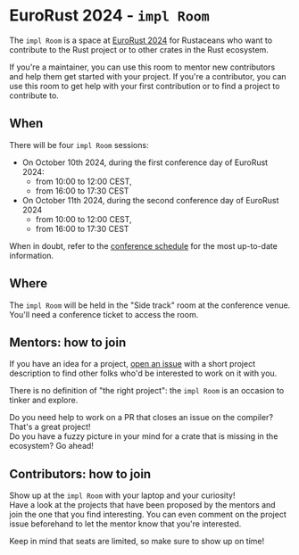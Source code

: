 # EuroRust 2024 - `impl Room`

The `impl Room` is a space at [EuroRust 2024](https://eurorust.eu/) for Rustaceans who want to contribute to the 
Rust project or to other crates in the Rust ecosystem.  

If you're a maintainer, you can use this room to mentor new contributors and help them get started with your project.
If you're a contributor, you can use this room to get help with your first contribution or to find a project to contribute to.

## When

There will be four `impl Room` sessions:

- On October 10th 2024, during the first conference day of EuroRust 2024:
    - from 10:00 to 12:00 CEST,
    - from 16:00 to 17:30 CEST 
- On October 11th 2024, during the second conference day of EuroRust 2024
    - from 10:00 to 12:00 CEST,
    - from 16:00 to 17:30 CEST

When in doubt, refer to the [conference schedule](https://eurorust.eu/#schedule) for the most up-to-date information.

## Where

The `impl Room` will be held in the "Side track" room at the conference venue.  
You'll need a conference ticket to access the room.

## Mentors: how to join 

If you have an idea for a project, [open an issue](https://github.com/mainmatter/eurorust-2024-impl-Room/issues/new?assignees=&labels=project%2C+open&template=project-proposal.md&title=%5BProject+proposal%5D+%3CName+of+the+project%3E) 
with a short project description to find other folks who'd be interested to work on it with you.  

There is no definition of "the right project": the `impl Room` is an occasion to tinker and explore.

Do you need help to work on a PR that closes an issue on the compiler? That's a great project!  
Do you have a fuzzy picture in your mind for a crate that is missing in the ecosystem? Go ahead!

## Contributors: how to join 

Show up at the `impl Room` with your laptop and your curiosity!  
Have a look at the projects that have been proposed by the mentors and join the one that you find interesting.
You can even comment on the project issue beforehand to let the mentor know that you're interested.

Keep in mind that seats are limited, so make sure to show up on time!
